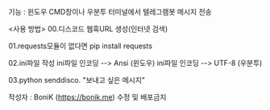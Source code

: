 기능 : 윈도우 CMD창이나 우분투 터미널에서 텔레그램봇 메시지 전송

<사용 방법>
00.디스코드 웹훅URL 생성(인터넷 검색)

01.requests모듈이 없다면 pip install requests

02.ini파일 작성
   ini파일 인코딩 --> Ansi (윈도우)
   ini파일 인코딩 --> UTF-8 (우분투)
   
03.python senddisco. "보내고 싶은 메시지"

작성자 : BoniK (https://bonik.me) 수정 및 배포금지
